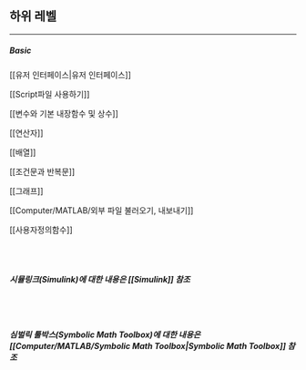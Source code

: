 ## 하위 레벨
<hr>

##### Basic

[[유저 인터페이스|유저 인터페이스]]

[[Script파일 사용하기]]

[[변수와 기본 내장함수 및 상수]]

[[연산자]]

[[배열]]

[[조건문과 반복문]]

[[그래프]]

[[Computer/MATLAB/외부 파일 불러오기, 내보내기]]

[[사용자정의함수]]

<br>
<br>

##### 시뮬링크(Simulink)에 대한 내용은 [[Simulink]] 참조

<br>
<br>

##### 심벌릭 툴박스(Symbolic Math Toolbox)에 대한 내용은 [[Computer/MATLAB/Symbolic Math Toolbox|Symbolic Math Toolbox]] 참조